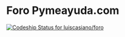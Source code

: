 # Foro Pymeayuda.com

[ ![Codeship Status for luiscasiano/foro](https://app.codeship.com/projects/1b2fb6c0-bdc5-0134-7433-0e29162056f7/status?branch=master)](https://app.codeship.com/projects/196070)



